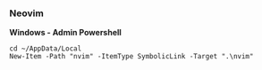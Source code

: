 ### Neovim

**Windows - Admin Powershell**
```
cd ~/AppData/Local
New-Item -Path "nvim" -ItemType SymbolicLink -Target ".\nvim"
```
